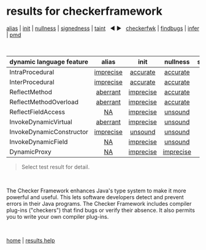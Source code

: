 # results for checkerframework

[alias](https://github.com/michaelemery/staticanalysis/blob/master/results/alias/README.md) | [init](https://github.com/michaelemery/staticanalysis/blob/master/results/init/README.md) | [nullness](https://github.com/michaelemery/staticanalysis/blob/master/results/nullness/README.md) | [signedness](https://github.com/michaelemery/staticanalysis/blob/master/results/signedness/README.md) | [taint](https://github.com/michaelemery/staticanalysis/blob/master/results/taint/README.md) &nbsp; &#x25c0; &#x25b6; &nbsp; [checkerfwk](https://github.com/michaelemery/staticanalysis/blob/master/results/tool/checkerframework.md) | [findbugs](https://github.com/michaelemery/staticanalysis/blob/master/results/tool/findbugs.md) | [infer](https://github.com/michaelemery/staticanalysis/blob/master/results/tool/infer.md) | [pmd](https://github.com/michaelemery/staticanalysis/blob/master/results/tool/pmd.md)

<br>

| dynamic language feature | alias | init | nullness | signedness | taint |
| --- | :---: | :---: | :---: | :---: | :---: |
| IntraProcedural | [imprecise](https://github.com/michaelemery/staticanalysis/blob/master/results/alias/checkerframework.md#IntraProcedural)  | [accurate](https://github.com/michaelemery/staticanalysis/blob/master/results/init/checkerframework.md#IntraProcedural) | [accurate](https://github.com/michaelemery/staticanalysis/blob/master/results/nullness/checkerframework.md#IntraProcedural)  |  |  |
| InterProcedural | [imprecise](https://github.com/michaelemery/staticanalysis/blob/master/results/alias/checkerframework.md#InterProcedural) | [accurate](https://github.com/michaelemery/staticanalysis/blob/master/results/init/checkerframework.md#InterProcedural) | [accurate](https://github.com/michaelemery/staticanalysis/blob/master/results/nullness/checkerframework.md#InterProcedural) |  |  |
| ReflectMethod | [aberrant](https://github.com/michaelemery/staticanalysis/blob/master/results/alias/checkerframework.md#ReflectMethod) | [imprecise](https://github.com/michaelemery/staticanalysis/blob/master/results/init/checkerframework.md#ReflectMethod) | [accurate](https://github.com/michaelemery/staticanalysis/blob/master/results/nullness/checkerframework.md#ReflectMethod) |  |  |
| ReflectMethodOverload | [aberrant](https://github.com/michaelemery/staticanalysis/blob/master/results/alias/checkerframework.md#ReflectMethodOverload) | [imprecise](https://github.com/michaelemery/staticanalysis/blob/master/results/init/checkerframework.md#ReflectMethodOverload) | [accurate](https://github.com/michaelemery/staticanalysis/blob/master/results/nullness/checkerframework.md#ReflectMethodOverload) |  |  |
| ReflectFieldAccess | [NA](https://github.com/michaelemery/staticanalysis/blob/master/results/alias/checkerframework.md#ReflectFieldAccess) | [imprecise](https://github.com/michaelemery/staticanalysis/blob/master/results/init/checkerframework.md#ReflectFieldAccess) | [unsound](https://github.com/michaelemery/staticanalysis/blob/master/results/nullness/checkerframework.md#ReflectFieldAccess) |  |  |
| InvokeDynamicVirtual | [aberrant](https://github.com/michaelemery/staticanalysis/blob/master/results/alias/checkerframework.md#InvokeDynamicVirtual) | [imprecise](https://github.com/michaelemery/staticanalysis/blob/master/results/init/checkerframework.md#InvokeDynamicVirtual) | [unsound](https://github.com/michaelemery/staticanalysis/blob/master/results/nullness/checkerframework.md#InvokeDynamicVirtual) |  |  |
| InvokeDynamicConstructor | [imprecise](https://github.com/michaelemery/staticanalysis/blob/master/results/alias/checkerframework.md#InvokeDynamicConstructor) | [unsound](https://github.com/michaelemery/staticanalysis/blob/master/results/init/checkerframework.md#InvokeDynamicConstructor) | [unsound](https://github.com/michaelemery/staticanalysis/blob/master/results/nullness/checkerframework.md#InvokeDynamicConstructor) |  |  |
| InvokeDynamicField | [NA](https://github.com/michaelemery/staticanalysis/blob/master/results/alias/checkerframework.md#InvokeDynamicField) | [imprecise](https://github.com/michaelemery/staticanalysis/blob/master/results/init/checkerframework.md#InvokeDynamicField) | [unsound](https://github.com/michaelemery/staticanalysis/blob/master/results/nullness/checkerframework.md#InvokeDynamicField) |  |  |
| DynamicProxy | [NA](https://github.com/michaelemery/staticanalysis/blob/master/results/alias/checkerframework.md#DynamicProxy) | [imprecise](https://github.com/michaelemery/staticanalysis/blob/master/results/init/checkerframework.md#DynamicProxy) | [imprecise](https://github.com/michaelemery/staticanalysis/blob/master/results/nullness/checkerframework.md#DynamicProxy) |  |  |
 
> Select test result for detail.

<br>

The Checker Framework enhances Java's type system to make it more powerful and useful. This lets software developers detect and prevent errors in their Java programs. The Checker Framework includes compiler plug-ins ("checkers") that find bugs or verify their absence. It also permits you to write your own compiler plug-ins.

<br>

[home](https://github.com/michaelemery/staticanalysis) | [results help](https://github.com/michaelemery/staticanalysis/blob/master/results/README.md)

